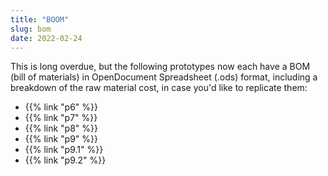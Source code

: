 ```yaml
---
title: "BOOM"
slug: bom
date: 2022-02-24
---
```


This is long overdue, but the following prototypes now each have a BOM (bill of materials) in OpenDocument Spreadsheet (.ods) format, including a breakdown of the raw material cost, in case you'd like to replicate them:

- {{% link "p6" %}}
- {{% link "p7" %}}
- {{% link "p8" %}}
- {{% link "p9" %}}
- {{% link "p9.1" %}}
- {{% link "p9.2" %}}
